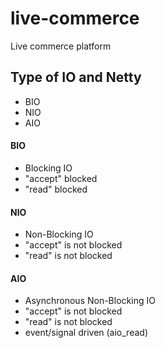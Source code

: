 # live-commerce

Live commerce platform

## Type of IO and Netty

- BIO
- NIO
- AIO

#### BIO

- Blocking IO
- "accept" blocked
- "read" blocked

#### NIO

- Non-Blocking IO
- "accept" is not blocked
- "read" is not blocked

#### AIO

- Asynchronous Non-Blocking IO
- "accept" is not blocked
- "read" is not blocked
- event/signal driven (aio_read)

